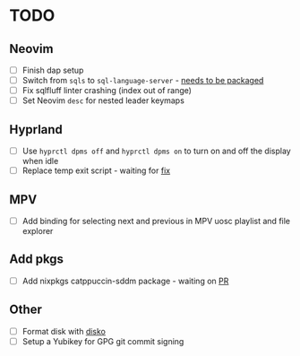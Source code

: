 # TODO

## Neovim

- [ ] Finish dap setup
- [ ] Switch from `sqls` to `sql-language-server` - [needs to be packaged](https://github.com/NixOS/nixpkgs/issues/203887)
- [ ] Fix sqlfluff linter crashing (index out of range)
- [ ] Set Neovim `desc` for nested leader keymaps

## Hyprland

- [ ] Use `hyprctl dpms off` and `hyprctl dpms on` to turn on and off the display when idle
- [ ] Replace temp exit script - waiting for [fix](https://github.com/hyprwm/Hyprland/issues/3558)

## MPV

- [ ] Add binding for selecting next and previous in MPV uosc playlist and file explorer

## Add pkgs

- [ ] Add nixpkgs catppuccin-sddm package - waiting on [PR](https://github.com/NixOS/nixpkgs/pull/255808)

## Other

- [ ] Format disk with [disko](https://github.com/nix-community/disko)
- [ ] Setup a Yubikey for GPG git commit signing
